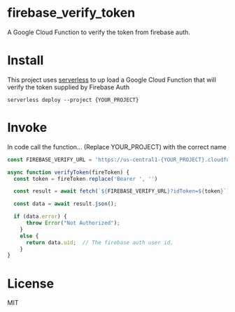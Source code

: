 # firebase_verify_token
A Google Cloud Function to verify the token from firebase auth.

# Install

This project uses [serverless](http://serverless.com) to up load a Google Cloud Function that will verify the token supplied by Firebase Auth

`serverless deploy --project {YOUR_PROJECT}`

# Invoke

In code call the function... (Replace YOUR_PROJECT) with the correct name

```js
const FIREBASE_VERIFY_URL = 'https://us-central1-{YOUR_PROJECT}.cloudfunctions.net/verifyFirebaseToken';

async function verifyToken(fireToken) {
  const token = fireToken.replace('Bearer ', '')

  const result = await fetch(`${FIREBASE_VERIFY_URL}?idToken=${token}`);

  const data = await result.json();

  if (data.error) {
      throw Error("Not Authorized");
    }
    else {
      return data.uid;  // The firebase auth user id.
    }
}
```

# License

MIT